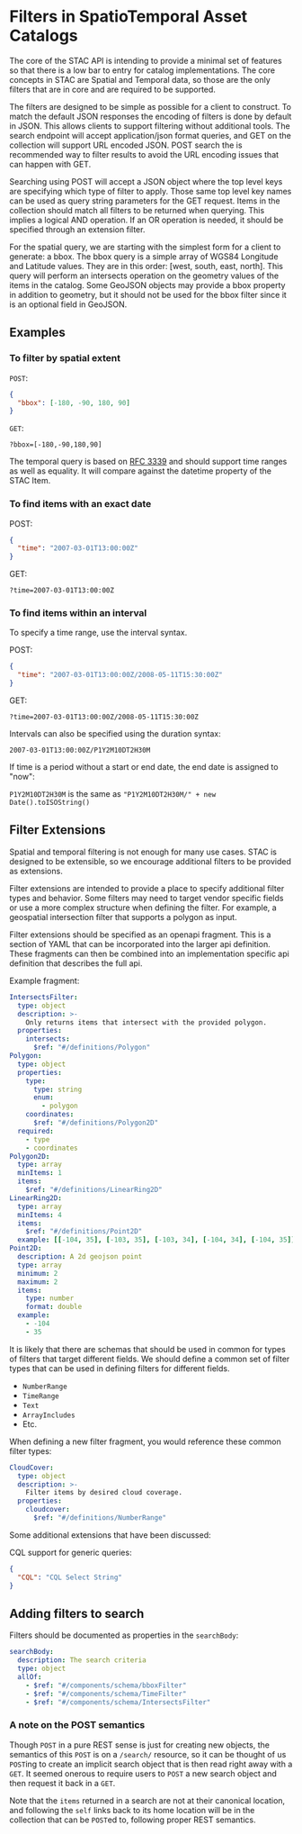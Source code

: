 # Filters in SpatioTemporal Asset Catalogs

The core of the STAC API is intending to provide a minimal set of features so that there is a low bar to entry for catalog
implementations. The core concepts in STAC are Spatial and Temporal data, so those are the only filters that are in core
and are required to be supported.

The filters are designed to be simple as possible for a client to construct. To match the default JSON responses the
encoding of filters is done by default in JSON. This allows clients to support filtering without additional tools. The
search endpoint will accept application/json format queries, and GET on the collection will support URL encoded JSON. POST
search the is recommended way to filter results to avoid the URL encoding issues that can happen with GET.

Searching using POST will accept a JSON object where the top level keys are specifying which type of filter
to apply. Those same top level key names can be used as query string parameters for the GET request. Items in the collection
should match all filters to be returned when querying. This implies a logical AND operation. If
an OR operation is needed, it should be specified through an extension filter.

For the spatial query, we are starting with the simplest form for a client to generate: a bbox. The bbox query
is a simple array of WGS84 Longitude and Latitude values. They are in this order: [west, south, east, north].
This query will perform an intersects operation on the geometry values of the items in the catalog. Some GeoJSON
objects may provide a bbox property in addition to geometry, but it should not be used for the bbox filter since
it is an optional field in GeoJSON.

## Examples

### To filter by spatial extent

`POST`:

```json
{
  "bbox": [-180, -90, 180, 90]
}
```

`GET`:

```
?bbox=[-180,-90,180,90]
```

The temporal query is based on [RFC 3339](https://tools.ietf.org/html/rfc3339) and should support time ranges as well as equality. It will compare against the datetime property of the STAC Item.

### To find items with an exact date

POST:

```json
{
  "time": "2007-03-01T13:00:00Z"
}
```

GET:

```
?time=2007-03-01T13:00:00Z
```

### To find items within an interval

To specify a time range, use the interval syntax.

POST:

```json
{
  "time": "2007-03-01T13:00:00Z/2008-05-11T15:30:00Z"
}
```

GET:

```
?time=2007-03-01T13:00:00Z/2008-05-11T15:30:00Z
```

Intervals can also be specified using the duration syntax:

```
2007-03-01T13:00:00Z/P1Y2M10DT2H30M
```

If time is a period without a start or end date, the end date is assigned to "now":

`P1Y2M10DT2H30M` is the same as `"P1Y2M10DT2H30M/" + new Date().toISOString()`

## Filter Extensions

Spatial and temporal filtering is not enough for many use cases. STAC is designed to be extensible, so we encourage additional filters to be provided as extensions.

Filter extensions are intended to provide a place to specify additional filter types and behavior. Some filters may need to target vendor specific fields or use a more complex structure when defining the filter. For example, a geospatial intersection filter that supports a polygon as input.

Filter extensions should be specified as an openapi fragment. This is a section of YAML that can be incorporated into the larger api definition. These fragments can then be combined into an implementation specific api definition that describes the full api.

Example fragment:

```yaml
IntersectsFilter:
  type: object
  description: >-
    Only returns items that intersect with the provided polygon.
  properties:
    intersects:
      $ref: "#/definitions/Polygon"
Polygon:
  type: object
  properties:
    type:
      type: string
      enum:
        - polygon
    coordinates:
      $ref: "#/definitions/Polygon2D"
  required:
    - type
    - coordinates
Polygon2D:
  type: array
  minItems: 1
  items:
    $ref: "#/definitions/LinearRing2D"
LinearRing2D:
  type: array
  minItems: 4
  items:
    $ref: "#/definitions/Point2D"
  example: [[-104, 35], [-103, 35], [-103, 34], [-104, 34], [-104, 35]]
Point2D:
  description: A 2d geojson point
  type: array
  minimum: 2
  maximum: 2
  items:
    type: number
    format: double
  example:
    - -104
    - 35
```

It is likely that there are schemas that should be used in common for types of filters that target different fields. We should define a common set of filter types that can be used in defining filters for different fields.

- `NumberRange`
- `TimeRange`
- `Text`
- `ArrayIncludes`
- Etc.

When defining a new filter fragment, you would reference these common filter types:

```yaml
CloudCover:
  type: object
  description: >-
    Filter items by desired cloud coverage.
  properties:
    cloudcover:
      $ref: "#/definitions/NumberRange"
```

Some additional extensions that have been discussed:

CQL support for generic queries:

```json
{
  "CQL": "CQL Select String"
}
```

## Adding filters to search

Filters should be documented as properties in the `searchBody`:

```yaml
searchBody:
  description: The search criteria
  type: object
  allOf:
    - $ref: "#/components/schema/bboxFilter"
    - $ref: "#/components/schema/TimeFilter"
    - $ref: "#/components/schema/IntersectsFilter"
```

### A note on the POST semantics

Though `POST` in a pure REST sense is just for creating new objects, the semantics of this `POST` is on a `/search/` resource, so
it can be thought of us `POST`ing to create an implicit search object that is then read right away with a `GET`. It seemed
onerous to require users to `POST` a new search object and then request it back in a `GET`.

Note that the `items` returned in a search are not at their canonical location, and following the `self` links back to
its home location will be in the collection that can be `POST`ed to, following proper REST semantics.

